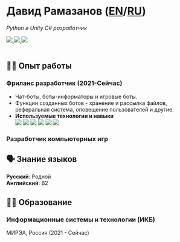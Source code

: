 # Давид Рамазанов ([EN](../en)/[RU](../ru))
_Python и Unity C# разработчик_

<div id="socials" float="left">
  <a href="mailto:wrkngskirt@gmail.com">
    <img src="https://img.shields.io/badge/Gmail-D14836?style=for-the-badge&logo=gmail&logoColor=white">
  </a>
  <a href="http://t.me/skirt_owner">
    <img src="https://img.shields.io/badge/Telegram-2CA5E0?style=for-the-badge&logo=telegram&logoColor=white">
  </a>
  <a href="https://github.com/skirt-owner">
    <img src="https://img.shields.io/badge/GitHub-100000?style=for-the-badge&logo=github&logoColor=white">
  </a>
</div>
<br>

## 👨‍💻 Опыт работы
### **Фриланс разработчик** (2021-Сейчас)
- Чат-боты, боты-информаторы и игровые боты.
- Функции созданных ботов - хранение и рассылка файлов, реферальная система, оповещение пользователей и другие.
- **Используемые технологии и навыки**<br>
<img src="https://img.shields.io/badge/Python-FFD43B?style=for-the-badge&logo=python&logoColor=blue"> <img src="https://img.shields.io/badge/SQLite-07405E?style=for-the-badge&logo=sqlite&logoColor=white"> <img src="https://img.shields.io/badge/json-5E5C5C?style=for-the-badge&logo=json&logoColor=white"> <img src="https://img.shields.io/badge/aiogram-2.19-green"> <img src="https://img.shields.io/badge/requests-gray"> <img src="https://img.shields.io/badge/asyncio-3.4.3-green">
### Разработчик компьютерных игр
  
## 🗣️ Знание языков
**Русский**: Родной<br>
**Английский**: B2<br>

## 👨‍🎓 Образование
### Информационные системы и технологии (ИКБ)
МИРЭА, Россия (2021 - Сейчас)
  
